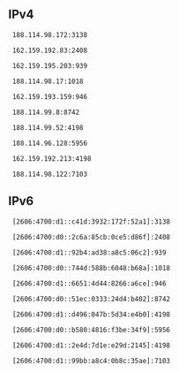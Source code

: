 ## IPv4
```
 188.114.98.172:3138
```
```
 162.159.192.83:2408
```
```
 162.159.195.203:939
```
```
 188.114.98.17:1018
```
```
 162.159.193.159:946
```
```
 188.114.99.8:8742
```
```
 188.114.99.52:4198
```
```
 188.114.96.128:5956
```
```
 162.159.192.213:4198
```
```
 188.114.98.122:7103
```

## IPv6
```
 [2606:4700:d1::c41d:3932:172f:52a1]:3138
```
```
 [2606:4700:d0::2c6a:85cb:0ce5:d86f]:2408
```
```
 [2606:4700:d1::92b4:ad38:a8c5:06c2]:939
```
```
 [2606:4700:d0::744d:588b:6048:b68a]:1018
```
```
 [2606:4700:d1::6651:4d44:8266:a6ce]:946
```
```
 [2606:4700:d0::51ec:0333:24d4:b402]:8742
```
```
 [2606:4700:d1::d496:047b:5d34:e4b0]:4198
```
```
 [2606:4700:d0::b580:4816:f3be:34f9]:5956
```
```
 [2606:4700:d1::2e4d:7d1e:e29d:2145]:4198
```
```
 [2606:4700:d1::99bb:a8c4:0b8c:35ae]:7103
```
